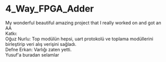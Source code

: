 # 4_Way_FPGA_Adder
My wonderful beautiful amazing project that I really worked on and got an AA  
Katkı:  
Oğuz Nurlu: Top modülün hepsi, uart protokolü ve toplama modüllerini birleştirip veri alış verişini sağladı.  
Defne Erkan: Varlığı zaten yetti.  
Yusuf'a buradan selamlar  
